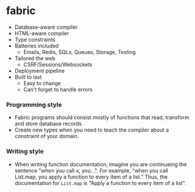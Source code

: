 # fabric


* Database-aware compiler
* HTML-aware compiler
* Type constraints
* Batteries included
  - Emails, Redis, SQLs, Queues, Storage, Testing
* Tailored the web
  - CSRF/Sessions/Websockets
* Deployment pipeline
* Built to last
  - Easy to change
  - Can't forget to handle errors


### Programming style

* Fabric programs should consist mostly of functions that read, transform and
  store database records.
* Create new types when you need to teach the compiler about a constraint of
  your domain.

### Writing style

* When writing function documentation, imagine you are continueing the sentence
  "when you call x, you...". For example, "when you call List.map, you apply a
  function to every item of a list." Thus, the documentation for `List.map` is
  "Apply a function to every item of a list".

